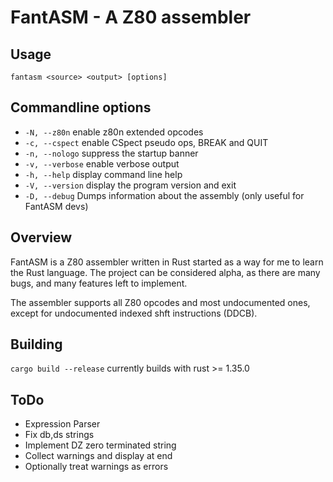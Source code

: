# FantASM - A Z80 assembler

## Usage

`fantasm <source> <output> [options]`

## Commandline options

* `-N, --z80n` enable z80n extended opcodes
* `-c, --cspect` enable CSpect pseudo ops, BREAK and QUIT
* `-n, --nologo` suppress the startup banner
* `-v, --verbose` enable verbose output
* `-h, --help` display command line help
* `-V, --version` display the program version and exit
* `-D, --debug` Dumps information about the assembly (only useful for FantASM devs)

## Overview

FantASM is a Z80 assembler written in Rust started as a way for me to learn the Rust language. The project can be considered alpha, as there are many bugs, and many features left to implement.

The assembler supports all Z80 opcodes and most undocumented ones, except for undocumented indexed shft instructions (DDCB).

## Building

`cargo build --release` currently builds with rust >= 1.35.0

## ToDo

* Expression Parser
* Fix db,ds strings
* Implement DZ zero terminated string
* Collect warnings and display at end
* Optionally treat warnings as errors
